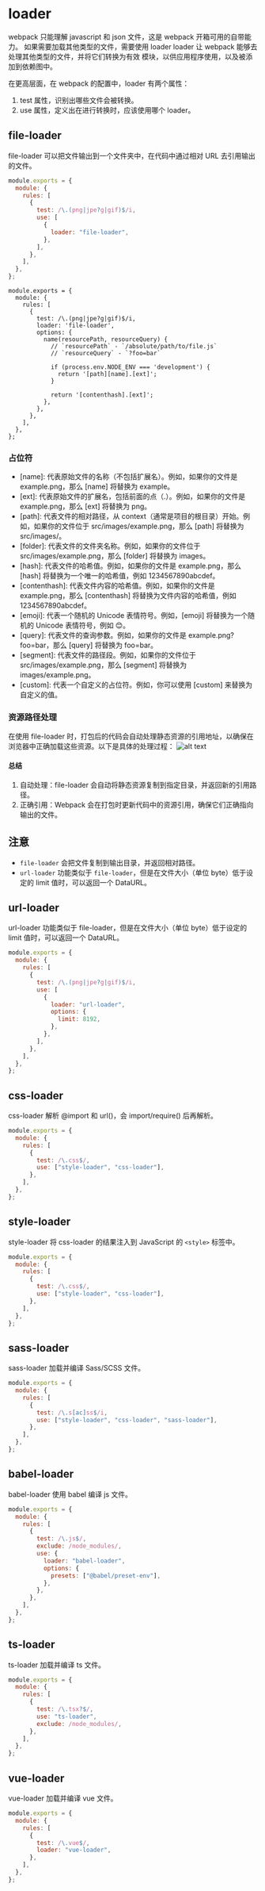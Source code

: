 # loader

webpack 只能理解 javascript 和 json 文件，这是 webpack 开箱可用的自带能力。
如果需要加载其他类型的文件，需要使用 loader
loader 让 webpack 能够去处理其他类型的文件，并将它们转换为有效 模块，以供应用程序使用，以及被添加到依赖图中。

在更高层面，在 webpack 的配置中，loader 有两个属性：

1. test 属性，识别出哪些文件会被转换。
2. use 属性，定义出在进行转换时，应该使用哪个 loader。

## file-loader

file-loader 可以把文件输出到一个文件夹中，在代码中通过相对 URL 去引用输出的文件。

```js
module.exports = {
  module: {
    rules: [
      {
        test: /\.(png|jpe?g|gif)$/i,
        use: [
          {
            loader: "file-loader",
          },
        ],
      },
    ],
  },
};
```

```
module.exports = {
  module: {
    rules: [
      {
        test: /\.(png|jpe?g|gif)$/i,
        loader: 'file-loader',
        options: {
          name(resourcePath, resourceQuery) {
            // `resourcePath` - `/absolute/path/to/file.js`
            // `resourceQuery` - `?foo=bar`

            if (process.env.NODE_ENV === 'development') {
              return '[path][name].[ext]';
            }

            return '[contenthash].[ext]';
          },
        },
      },
    ],
  },
};
```

### 占位符

- [name]: 代表原始文件的名称（不包括扩展名）。例如，如果你的文件是 example.png，那么 [name] 将替换为 example。
- [ext]: 代表原始文件的扩展名，包括前面的点（.）。例如，如果你的文件是 example.png，那么 [ext] 将替换为 png。
- [path]: 代表文件的相对路径，从 context（通常是项目的根目录）开始。例如，如果你的文件位于 src/images/example.png，那么 [path] 将替换为 src/images/。
- [folder]: 代表文件的文件夹名称。例如，如果你的文件位于 src/images/example.png，那么 [folder] 将替换为 images。
- [hash]: 代表文件的哈希值。例如，如果你的文件是 example.png，那么 [hash] 将替换为一个唯一的哈希值，例如 1234567890abcdef。
- [contenthash]: 代表文件内容的哈希值。例如，如果你的文件是 example.png，那么 [contenthash] 将替换为文件内容的哈希值，例如 1234567890abcdef。
- [emoji]: 代表一个随机的 Unicode 表情符号。例如，[emoji] 将替换为一个随机的 Unicode 表情符号，例如 😊。
- [query]: 代表文件的查询参数。例如，如果你的文件是 example.png?foo=bar，那么 [query] 将替换为 foo=bar。
- [segment]: 代表文件的路径段。例如，如果你的文件位于 src/images/example.png，那么 [segment] 将替换为 images/example.png。
- [custom]: 代表一个自定义的占位符。例如，你可以使用 [custom] 来替换为自定义的值。

### 资源路径处理

在使用 file-loader 时，打包后的代码会自动处理静态资源的引用地址，以确保在浏览器中正确加载这些资源。以下是具体的处理过程：
![alt text](image.png)

#### 总结

1. 自动处理：file-loader 会自动将静态资源复制到指定目录，并返回新的引用路径。
2. 正确引用：Webpack 会在打包时更新代码中的资源引用，确保它们正确指向输出的文件。

## 注意

- `file-loader` 会把文件复制到输出目录，并返回相对路径。
- `url-loader` 功能类似于 `file-loader`，但是在文件大小（单位 byte）低于设定的 limit 值时，可以返回一个 DataURL。

## url-loader

url-loader 功能类似于 file-loader，但是在文件大小（单位 byte）低于设定的 limit 值时，可以返回一个 DataURL。

```js
module.exports = {
  module: {
    rules: [
      {
        test: /\.(png|jpe?g|gif)$/i,
        use: [
          {
            loader: "url-loader",
            options: {
              limit: 8192,
            },
          },
        ],
      },
    ],
  },
};
```

## css-loader

css-loader 解析 @import 和 url()，会 import/require() 后再解析。

```js
module.exports = {
  module: {
    rules: [
      {
        test: /\.css$/,
        use: ["style-loader", "css-loader"],
      },
    ],
  },
};
```

## style-loader

style-loader 将 css-loader 的结果注入到 JavaScript 的 `<style>` 标签中。

```js
module.exports = {
  module: {
    rules: [
      {
        test: /\.css$/,
        use: ["style-loader", "css-loader"],
      },
    ],
  },
};
```

## sass-loader

sass-loader 加载并编译 Sass/SCSS 文件。

```js
module.exports = {
  module: {
    rules: [
      {
        test: /\.s[ac]ss$/i,
        use: ["style-loader", "css-loader", "sass-loader"],
      },
    ],
  },
};
```

## babel-loader

babel-loader 使用 babel 编译 js 文件。

```js
module.exports = {
  module: {
    rules: [
      {
        test: /\.js$/,
        exclude: /node_modules/,
        use: {
          loader: "babel-loader",
          options: {
            presets: ["@babel/preset-env"],
          },
        },
      },
    ],
  },
};
```

## ts-loader

ts-loader 加载并编译 ts 文件。

```js
module.exports = {
  module: {
    rules: [
      {
        test: /\.tsx?$/,
        use: "ts-loader",
        exclude: /node_modules/,
      },
    ],
  },
};
```

## vue-loader

vue-loader 加载并编译 vue 文件。

```js
module.exports = {
  module: {
    rules: [
      {
        test: /\.vue$/,
        loader: "vue-loader",
      },
    ],
  },
};
```
